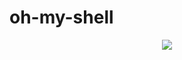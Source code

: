 # oh-my-shell

<div align="center">
<img src="https://avatars.githubusercontent.com/u/102403519?s=400&u=384553224dd3588ca898d533ff94d2ea80a640be&v=4" />
</div>
